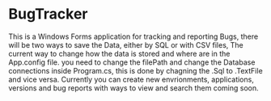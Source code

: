 # BugTracker
This is a Windows Forms application for tracking and reporting Bugs, there will be two ways to save the Data, either by SQL or with CSV files, The current way to change how the data is stored and where are in the App.config file. you need to change the filePath and change the Database connections inside Program.cs, this is done by chagning the .Sql to .TextFile and vice versa.
Currently you can create new envrionments, applications, versions and bug reports with ways to view and search them coming soon.
